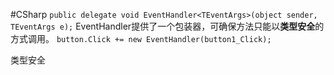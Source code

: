 #CSharp 
    `public delegate void EventHandler<TEventArgs>(object sender, TEventArgs e);`
    EventHandler提供了一个包装器，可确保方法只能以**类型安全**的方式调用。
    `button.Click += new EventHandler(button1_Click);`

类型安全